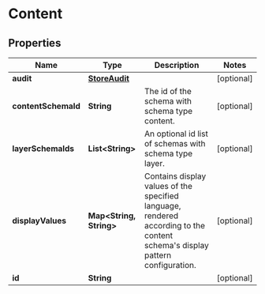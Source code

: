 
# Content

## Properties
Name | Type | Description | Notes
------------ | ------------- | ------------- | -------------
**audit** | [**StoreAudit**](StoreAudit.md) |  |  [optional]
**contentSchemaId** | **String** | The id of the schema with schema type content. |  [optional]
**layerSchemaIds** | **List&lt;String&gt;** | An optional id list of schemas with schema type layer. |  [optional]
**displayValues** | **Map&lt;String, String&gt;** | Contains display values of the specified language, rendered according to the content schema&#39;s display pattern configuration. |  [optional]
**id** | **String** |  |  [optional]



